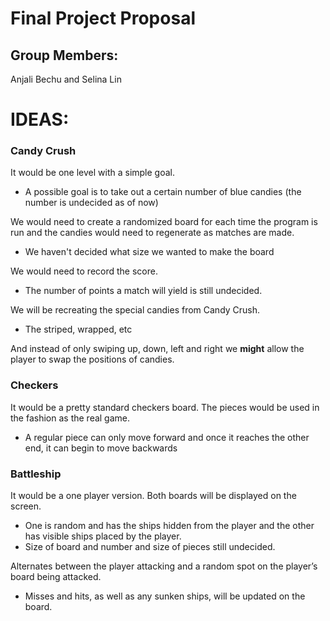 # Final Project Proposal

## Group Members:

Anjali Bechu and Selina Lin

# IDEAS:

### Candy Crush
It would be one level with a simple goal.
- A possible goal is to take out a certain number of blue candies (the number is undecided as of now)

We would need to create a randomized board for each time the program is run and the candies would need to regenerate as matches are made.
- We haven't decided what size we wanted to make the board

We would need to record the score.
- The number of points a match will yield is still undecided.

We will be recreating the special candies from Candy Crush.
- The striped, wrapped, etc

And instead of only swiping up, down, left and right we **might** allow the player to swap the positions of candies.


### Checkers
It would be a pretty standard checkers board. The pieces would be used in the fashion as the real game.
- A regular piece can only move forward and once it reaches the other end, it can begin to move backwards


### Battleship
It would be a one player version. Both boards will be displayed on the screen. 
- One is random and has the ships hidden from the player and the other has visible ships placed by the player.
- Size of board and number and size of pieces still undecided.

Alternates between the player attacking and a random spot on the player’s board being attacked.
- Misses and hits, as well as any sunken ships, will be updated on the board.
